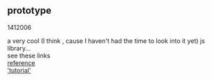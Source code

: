 <article><h2>prototype</h2><time><span class="day">14</span><span class="month">1</span><span class="year">2006</span></time><p>a very cool (I think , cause I haven't had the time to look into it yet) js library...<br />see these links<br /><a href="http://www.sergiopereira.com/articles/prototype.js.html#Reference">reference</a><br /><a href="http://www.sergiopereira.com/articles/prototype.js.html">'tutorial'</a></p></article>